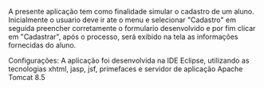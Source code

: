 A presente aplicação tem como finalidade simular o cadastro de um aluno. Inicialmente o usuario deve 
ir ate o menu e selecionar "Cadastro" em seguida preencher corretamente o formulario desenvolvido e
por fim clicar em "Cadastrar", após o processo, será exibido na tela as informações fornecidas do aluno.



Configurações:
A aplicação foi desenvolvida na IDE Eclipse, utilizando as tecnologias xhtml, jasp, jsf, primefaces 
e servidor de aplicação Apache Tomcat 8.5
